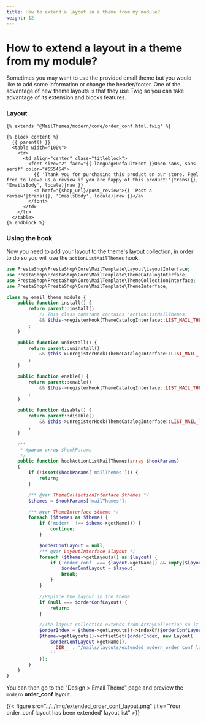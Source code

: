 ```yaml
---
title: How to extend a layout in a theme from my module?
weight: 12
---
```


# How to extend a layout in a theme from my module?

Sometimes you may want to use the provided email theme but you would like to add some information or
change the header/footer. One of the advantage of new theme layouts is that they use Twig so you can
take advantage of its extension and blocks features.

### Layout

```twig
{% extends '@MailThemes/modern/core/order_conf.html.twig' %}

{% block content %}
  {{ parent() }}
  <table width="100%">
    <tr>
      <td align="center" class="titleblock">
        <font size="2" face="{{ languageDefaultFont }}Open-sans, sans-serif" color="#555454">
          {{ 'Thank you for purchasing this product on our store. Feel free to leave us a review if you are happy of this product:'|trans({}, 'EmailsBody', locale)|raw }}
          <a href="{shop_url}/post_review">{{ 'Post a review'|trans({}, 'EmailsBody', locale)|raw }}</a>
        </font>
      </td>
    </tr>
  </table>
{% endblock %}
```

### Using the hook

Now you need to add your layout to the theme's layout collection, in order to do so you will use 
the `actionListMailThemes` hook.

```php
use PrestaShop\PrestaShop\Core\MailTemplate\Layout\LayoutInterface;
use PrestaShop\PrestaShop\Core\MailTemplate\ThemeCatalogInterface;
use PrestaShop\PrestaShop\Core\MailTemplate\ThemeCollectionInterface;
use PrestaShop\PrestaShop\Core\MailTemplate\ThemeInterface;

class my_email_theme_module {
    public function install() {
        return parent::install()
            // This class constant contains 'actionListMailThemes'
            && $this->registerHook(ThemeCatalogInterface::LIST_MAIL_THEMES_HOOK)
        ;
    }

    public function uninstall() {
        return parent::uninstall()
            && $this->unregisterHook(ThemeCatalogInterface::LIST_MAIL_THEMES_HOOK)
        ;
    }

    public function enable() {
        return parent::enable()
            && $this->registerHook(ThemeCatalogInterface::LIST_MAIL_THEMES_HOOK)
        ;
    }

    public function disable() {
        return parent::disable()
            && $this->unregisterHook(ThemeCatalogInterface::LIST_MAIL_THEMES_HOOK)
        ;
    }

    /**
     * @param array $hookParams
     */
    public function hookActionListMailThemes(array $hookParams)
    {
        if (!isset($hookParams['mailThemes'])) {
            return;
        }

        /** @var ThemeCollectionInterface $themes */
        $themes = $hookParams['mailThemes'];

        /** @var ThemeInterface $theme */
        foreach ($themes as $theme) {
            if ('modern' !== $theme->getName()) {
                continue;
            }

            $orderConfLayout = null;
            /** @var LayoutInterface $layout */
            foreach ($theme->getLayouts() as $layout) {
                if ('order_conf' === $layout->getName() && empty($layout->getModuleName())) {
                    $orderConfLayout = $layout;
                    break;
                }
            }

            //Replace the layout in the theme
            if (null === $orderConfLayout) {
                return;
            }

            //The layout collection extends from ArrayCollection so it has more feature than it seems..
            $orderIndex = $theme->getLayouts()->indexOf($orderConfLayout);
            $theme->getLayouts()->offsetSet($orderIndex, new Layout(
                $orderConfLayout->getName(),
                __DIR__ . '/mails/layouts/extended_modern_order_conf_layout.html.twig',
                ''
            ));
        }
    }
}
```

You can then go to the "Design > Email Theme" page and preview the `modern` **order_conf** layout.

{{< figure src="../../img/extended_order_conf_layout.png" title="Your order_conf layout has been extended' layout list" >}}

